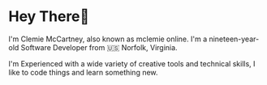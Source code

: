# Hey There👋

I'm Clemie McCartney, also known as mclemie online. I'm a nineteen-year-old Software Developer from 🇺🇸 Norfolk, Virginia.

I'm Experienced with a wide variety of creative tools and technical skills, I like to code things and learn something new.
